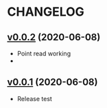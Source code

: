 # CHANGELOG
## [v0.0.2](https://github.com/NubeIO/rubix-bacnet-master/tree/v0.0.2) (2020-06-08)
- Point read working
-
## [v0.0.1](https://github.com/NubeIO/rubix-bacnet-master/tree/v0.0.1) (2020-06-08)
- Release test
